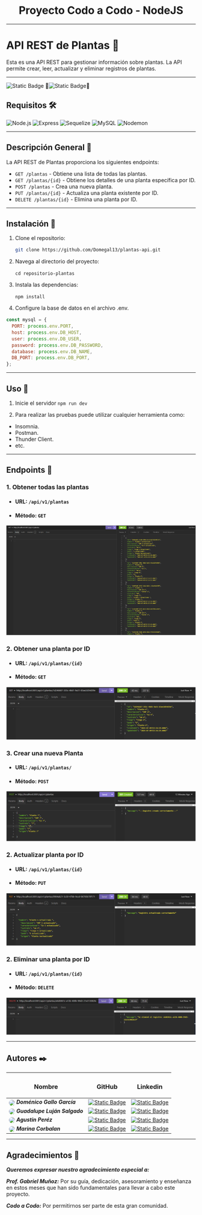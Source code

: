 <h1 align="center"> Proyecto Codo a Codo - NodeJS </h1>

---

# API REST de Plantas 🏁

Esta es una API REST para gestionar información sobre plantas. La API permite crear, leer, actualizar y eliminar registros de plantas.

---

![Static Badge](https://img.shields.io/badge/version-1.0.0-blue)
🚧![Static Badge](https://img.shields.io/badge/En%20Construcci%C3%B3n-ff0000)🚧

## Requisitos 🛠️

![Node.js](https://img.shields.io/badge/Node.js-339933?logo=nodedotjs&logoColor=white)
![Express](https://img.shields.io/badge/Express-000000?logo=express&logoColor=white)
![Sequelize](https://img.shields.io/badge/Sequelize-purple?logo=sequelize&logoColor=white)
![MySQL](https://img.shields.io/badge/MySQL-4479A1?logo=mysql&logoColor=white)
![Nodemon](https://img.shields.io/badge/Nodemon-76D04B?logo=nodemon&logoColor=black)

---

## Descripción General 🚀

La API REST de Plantas proporciona los siguientes endpoints:

- `GET /plantas` - Obtiene una lista de todas las plantas.
- `GET /plantas/{id}` - Obtiene los detalles de una planta específica por ID.
- `POST /plantas` - Crea una nueva planta.
- `PUT /plantas/{id}` - Actualiza una planta existente por ID.
- `DELETE /plantas/{id}` - Elimina una planta por ID.

---

## Instalación 🔧

1. Clone el repositorio:

   ```sh
   git clone https://github.com/Domegal13/plantas-api.git
   ```

2. Navega al directorio del proyecto:

   `cd repositorio-plantas`

3. Instala las dependencias:

   `npm install`

4. Configure la base de datos en el archivo .env.

```JavaScript
const mysql = {
  PORT: process.env.PORT,
  host: process.env.DB_HOST,
  user: process.env.DB_USER,
  password: process.env.DB_PASSWORD,
  database: process.env.DB_NAME,
  DB_PORT: process.env.DB_PORT,
};
```

---

## Uso 📄

1. Inicie el servidor
   `npm run dev`

2. Para realizar las pruebas puede utilizar cualquier herramienta como:

- Insomnia.
- Postman.
- Thunder Client.
- etc.

---

## Endpoints 🚦

### 1. Obtener todas las plantas

- #### URL: `/api/v1/plantas`
- #### Método: `GET`

![GET](./src/assets/images/traer-todos-los-registros.png)

### 2. Obtener una planta por ID

- #### URL: `/api/v1/plantas/{id}`
- #### Método: `GET`

![GET](./src/assets/images/traer-registro-por-id.png)

### 3. Crear una nueva Planta

- #### URL: `/api/v1/plantas/`
- #### Método: `POST`

![POST](./src/assets/images/crear-registro-planta.png)

### 2. Actualizar planta por ID

- #### URL: `/api/v1/plantas/{id}`
- #### Método: `PUT`

![PUT](./src/assets/images/actualizar-registro-planta.png)

### 2. Eliminar una planta por ID

- #### URL: `/api/v1/plantas/{id}`
- #### Método: `DELETE`

![DELETE](./src/assets/images/eliminar-registro-planta.png)

---

## Autores ✒️

| <h3 align="center">Nombre</h3>                                                                                                                                                                                                                                                                                    | <h3 align="center">GitHub</h3>                                                                                                             | <h3 align="center">Linkedin</h3>                                                                                                                                                                                                                     |
| ----------------------------------------------------------------------------------------------------------------------------------------------------------------------------------------------------------------------------------------------------------------------------------------------------------------- | ------------------------------------------------------------------------------------------------------------------------------------------ | ---------------------------------------------------------------------------------------------------------------------------------------------------------------------------------------------------------------------------------------------------- |
| [<img src="https://avatars.githubusercontent.com/u/105987399?v=4" width="30"  style="border-radius: 30px;" align="center">](https://github.com/Domegal13) **_Doménico Gallo García_**                                                                                                                             | [<img alt="Static Badge" src="https://img.shields.io/badge/GitHub-181717?logo=GitHub&logoColor=white">](https://github.com/Domegal13)      | [<img alt="Static Badge" src="https://img.shields.io/badge/Linkedin-0A66C2?logo=Linkedin&logoColor=white">](https://www.linkedin.com/in/domegal13/)                                                                                                  |
| [<img src="https://media.licdn.com/dms/image/C4D03AQFpLcw7xmhOSQ/profile-displayphoto-shrink_200_200/0/1603458892263?e=1726099200&v=beta&t=1PRM9ReuAZro5lxMhYToGCAIeAR3AtNloNAKIEoabiE" width="30"  style="border-radius: 30px;" align="center" >](https://github.com/guadasalgado) **_Guadalupe Luján Salgado_** | [<img alt="Static Badge" src="https://img.shields.io/badge/GitHub-181717?logo=GitHub&logoColor=white">](https://github.com/guadasalgado)   | [<img alt="Static Badge" src="https://img.shields.io/badge/Linkedin-0A66C2?logo=Linkedin&logoColor=white">](https://www.linkedin.com/in/guadasalgado/)                                                                                               |
| [<img src="https://avatars.githubusercontent.com/u/94230956?v=4" width="30"  style="border-radius: 30px;" align="center" >](https://github.com/agus0914) **_Agustin Peréz_**                                                                                                                                      | [<img alt="Static Badge" src="https://img.shields.io/badge/GitHub-181717?logo=GitHub&logoColor=white">](https://github.com/agus0914)       | [<img alt="Static Badge" src="https://img.shields.io/badge/Linkedin-0A66C2?logo=Linkedin&logoColor=white">](https://www.linkedin.com/in/agustin-perez-a44569267/?utm_source=share&utm_campaign=share_via&utm_content=profile&utm_medium=android_app) |
| [<img src="https://avatars.githubusercontent.com/u/161794715?v=4" width="30"  style="border-radius: 30px;" align="center" >](https://github.com/MarinaCorbalan) **_Marina Corbalan_**                                                                                                                             | [<img alt="Static Badge" src="https://img.shields.io/badge/GitHub-181717?logo=GitHub&logoColor=white">](https://github.com/MarinaCorbalan) | [<img alt="Static Badge" src="https://img.shields.io/badge/Linkedin-0A66C2?logo=Linkedin&logoColor=white">]()                                                                                                                                        |

---

## Agradecimientos 🎉

**_Queremos expresar nuestro agradecimiento especial a:_**

**_Prof. Gabriel Muñoz:_** Por su guía, dedicación, asesoramiento y enseñanza en estos meses que han sido fundamentales para llevar a cabo este proyecto.

**_Codo a Codo:_** Por permitirnos ser parte de esta gran comunidad.
